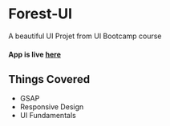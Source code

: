 # Forest-UI
A beautiful UI Projet from UI Bootcamp course

#### App is live [here]('https://karan1907.github.io/Forest-UI/')

## Things Covered
* GSAP
* Responsive Design
* UI Fundamentals
